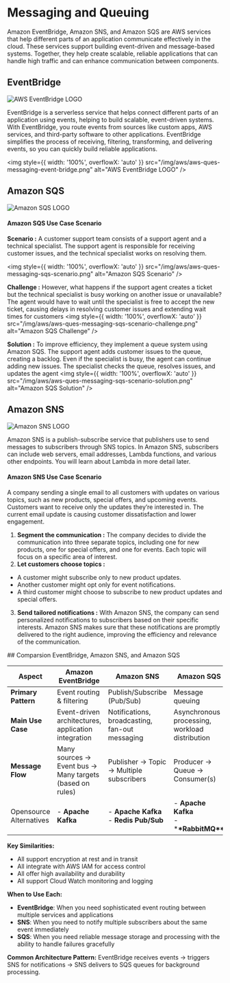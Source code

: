 # Messaging and Queuing

Amazon EventBridge, Amazon SNS, and Amazon SQS are AWS services that help different parts of an application communicate effectively in the cloud. These services support building event-driven and message-based systems. Together, they help create scalable, reliable applications that can handle high traffic and can enhance communication between components.

## EventBridge

<div class="aws__ImageCentered">
<img style={{ width: '96px', overflowX: 'auto' }} src="/img/aws/aws-logo-event-bridge.png" alt="AWS EventBridge LOGO" />
</div>

EventBridge is a serverless service that helps connect different parts of an application using events, helping to build scalable, event-driven systems. With EventBridge, you route events from sources like custom apps, AWS services, and third-party software to other applications. EventBridge simplifies the process of receiving, filtering, transforming, and delivering events, so you can quickly build reliable applications.

<img style={{ width: '100%', overflowX: 'auto' }} src="/img/aws/aws-ques-messaging-event-bridge.png" alt="AWS EventBridge LOGO" />

## Amazon SQS

<div class="aws__ImageCentered">
<img style={{ width: '96px', overflowX: 'auto' }} src="/img/aws/aws-logo-sqs.png" alt="Amazon SQS LOGO" />
</div>

#### Amazon SQS Use Case Scenario

**Scenario :** A customer support team consists of a support agent and a technical specialist. The support agent is responsible for receiving customer issues, and the technical specialist works on resolving them.

<img style={{ width: '100%', overflowX: 'auto' }} src="/img/aws/aws-ques-messaging-sqs-scenario.png" alt="Amazon SQS Scenario" />

**Challenge :**
However, what happens if the support agent creates a ticket but the technical specialist is busy working on another issue or unavailable? The agent would have to wait until the specialist is free to accept the new ticket, causing delays in resolving customer issues and extending wait times for customers
<img style={{ width: '100%', overflowX: 'auto' }} src="/img/aws/aws-ques-messaging-sqs-scenario-challenge.png" alt="Amazon SQS Challenge" />

**Solution :** To improve efficiency, they implement a queue system using Amazon SQS. The support agent adds customer issues to the queue, creating a backlog. Even if the specialist is busy, the agent can continue adding new issues. The specialist checks the queue, resolves issues, and updates the agent
<img style={{ width: '100%', overflowX: 'auto' }} src="/img/aws/aws-ques-messaging-sqs-scenario-solution.png" alt="Amazon SQS Solution" />

## Amazon SNS

<div class="aws__ImageCentered">
<img style={{ width: '96px', overflowX: 'auto' }} src="/img/aws/aws-logo-sns.png" alt="Amazon SNS LOGO" />

Amazon SNS is a publish-subscribe service that publishers use to send messages to subscribers through SNS topics. In Amazon SNS, subscribers can include web servers, email addresses, Lambda functions, and various other endpoints. You will learn about Lambda in more detail later.

#### Amazon SNS Use Case Scenario

A company sending a single email to all customers with updates on various topics, such as new products, special offers, and upcoming events. Customers want to receive only the updates they’re interested in. The current email update is causing customer dissatisfaction and lower engagement.

1.  **Segment the communication :** The company decides to divide the communication into three separate topics, including one for new products, one for special offers, and one for events. Each topic will focus on a specific area of interest.
2.  **Let customers choose topics :**

- A customer might subscribe only to new product updates.<br/>
- Another customer might opt only for event notifications.<br/>
- A third customer might choose to subscribe to new product updates and special offers.<br/>

3. **Send tailored notifications :** With Amazon SNS, the company can send personalized notifications to subscribers based on their specific interests. Amazon SNS makes sure that these notifications are promptly delivered to the right audience, improving the efficiency and relevance of the communication.

</div>
## Comparsion EventBridge, Amazon SNS, and Amazon SQS

| Aspect                  | Amazon EventBridge                                       | Amazon SNS                                     | Amazon SQS                                     |
| ----------------------- | -------------------------------------------------------- | ---------------------------------------------- | ---------------------------------------------- |
| **Primary Pattern**     | Event routing & filtering                                | Publish/Subscribe (Pub/Sub)                    | Message queuing                                |
| **Main Use Case**       | Event-driven architectures, application integration      | Notifications, broadcasting, fan-out messaging | Asynchronous processing, workload distribution |
| **Message Flow**        | Many sources → Event bus → Many targets (based on rules) | Publisher → Topic → Multiple subscribers       | Producer → Queue → Consumer(s)                 |
| Opensource Alternatives | - **Apache Kafka** <br/>                                 | - **Apache Kafka** <br/>- **Redis Pub/Sub**    | - **Apache Kafka** <br/>- \***\*RabbitMQ\*\*** |

**Key Similarities:**

- All support encryption at rest and in transit
- All integrate with AWS IAM for access control
- All offer high availability and durability
- All support Cloud Watch monitoring and logging

**When to Use Each:**

- **EventBridge**: When you need sophisticated event routing between multiple services and applications
- **SNS**: When you need to notify multiple subscribers about the same event immediately
- **SQS**: When you need reliable message storage and processing with the ability to handle failures gracefully

**Common Architecture Pattern:** EventBridge receives events → triggers SNS for notifications → SNS delivers to SQS queues for background processing.
